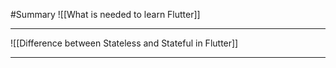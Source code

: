 #Summary
![[What is needed to learn Flutter]]
___
![[Difference between Stateless and Stateful in Flutter]]
___